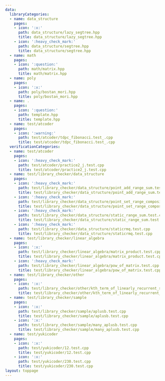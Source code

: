 ```yaml
---
data:
  libraryCategories:
  - name: data_structure
    pages:
    - icon: ':x:'
      path: data_structure/lazy_segtree.hpp
      title: data_structure/lazy_segtree.hpp
    - icon: ':heavy_check_mark:'
      path: data_structure/segtree.hpp
      title: data_structure/segtree.hpp
  - name: math
    pages:
    - icon: ':question:'
      path: math/matrix.hpp
      title: math/matrix.hpp
  - name: poly
    pages:
    - icon: ':x:'
      path: poly/bostan_mori.hpp
      title: poly/bostan_mori.hpp
  - name: .
    pages:
    - icon: ':question:'
      path: template.hpp
      title: template.hpp
  - name: test/atcoder
    pages:
    - icon: ':warning:'
      path: test/atcoder/tdpc_fibonacci.test_.cpp
      title: test/atcoder/tdpc_fibonacci.test_.cpp
  verificationCategories:
  - name: test/atcoder
    pages:
    - icon: ':heavy_check_mark:'
      path: test/atcoder/practice2_j.test.cpp
      title: test/atcoder/practice2_j.test.cpp
  - name: test/library_checker/data_structure
    pages:
    - icon: ':heavy_check_mark:'
      path: test/library_checker/data_structure/point_add_range_sum.test.cpp
      title: test/library_checker/data_structure/point_add_range_sum.test.cpp
    - icon: ':heavy_check_mark:'
      path: test/library_checker/data_structure/point_set_range_composite.test.cpp
      title: test/library_checker/data_structure/point_set_range_composite.test.cpp
    - icon: ':heavy_check_mark:'
      path: test/library_checker/data_structure/static_range_sum.test.cpp
      title: test/library_checker/data_structure/static_range_sum.test.cpp
    - icon: ':heavy_check_mark:'
      path: test/library_checker/data_structure/staticrmq.test.cpp
      title: test/library_checker/data_structure/staticrmq.test.cpp
  - name: test/library_checker/linear_algebra
    pages:
    - icon: ':x:'
      path: test/library_checker/linear_algebra/matrix_product.test.cpp
      title: test/library_checker/linear_algebra/matrix_product.test.cpp
    - icon: ':heavy_check_mark:'
      path: test/library_checker/linear_algebra/pow_of_matrix.test.cpp
      title: test/library_checker/linear_algebra/pow_of_matrix.test.cpp
  - name: test/library_checker/other
    pages:
    - icon: ':x:'
      path: test/library_checker/other/kth_term_of_linearly_recurrent_sequence.test.cpp
      title: test/library_checker/other/kth_term_of_linearly_recurrent_sequence.test.cpp
  - name: test/library_checker/sample
    pages:
    - icon: ':x:'
      path: test/library_checker/sample/aplusb.test.cpp
      title: test/library_checker/sample/aplusb.test.cpp
    - icon: ':x:'
      path: test/library_checker/sample/many_aplusb.test.cpp
      title: test/library_checker/sample/many_aplusb.test.cpp
  - name: test/yukicoder
    pages:
    - icon: ':x:'
      path: test/yukicoder/12.test.cpp
      title: test/yukicoder/12.test.cpp
    - icon: ':x:'
      path: test/yukicoder/230.test.cpp
      title: test/yukicoder/230.test.cpp
layout: toppage
---
```

